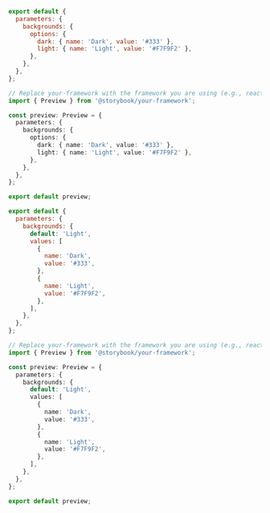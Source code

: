 ```js filename=".storybook/preview.js" renderer="common" language="js" tabTitle="globals-api"
export default {
  parameters: {
    backgrounds: {
      options: {
        dark: { name: 'Dark', value: '#333' },
        light: { name: 'Light', value: '#F7F9F2' },
      },
    },
  },
};
```

```ts filename=".storybook/preview.ts" renderer="common" language="ts" tabTitle="globals-api"
// Replace your-framework with the framework you are using (e.g., react, vue3)
import { Preview } from '@storybook/your-framework';

const preview: Preview = {
  parameters: {
    backgrounds: {
      options: {
        dark: { name: 'Dark', value: '#333' },
        light: { name: 'Light', value: '#F7F9F2' },
      },
    },
  },
};

export default preview;
```

```js filename=".storybook/preview.js" renderer="common" language="js" tabTitle="without-globals"
export default {
  parameters: {
    backgrounds: {
      default: 'Light',
      values: [
        {
          name: 'Dark',
          value: '#333',
        },
        {
          name: 'Light',
          value: '#F7F9F2',
        },
      ],
    },
  },
};
```

```ts filename=".storybook/preview.ts" renderer="common" language="ts" tabTitle="without-globals"
// Replace your-framework with the framework you are using (e.g., react, vue3)
import { Preview } from '@storybook/your-framework';

const preview: Preview = {
  parameters: {
    backgrounds: {
      default: 'Light',
      values: [
        {
          name: 'Dark',
          value: '#333',
        },
        {
          name: 'Light',
          value: '#F7F9F2',
        },
      ],
    },
  },
};

export default preview;
```
